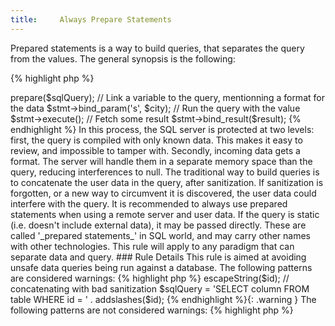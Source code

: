 ```yaml
---
title:     Always Prepare Statements
---
```


Prepared statements is a way to build queries, that separates the query from the values. The general synopsis is the following:

{% highlight php %}
<?php
// build the query without values, using place holders
$sqlQuery = 'SELECT column FROM table WHERE id = ?';

// make the server compile the query
$stmt = $mysqli->prepare($sqlQuery);

// Link a variable to the query, mentionning a format for the data
$stmt->bind_param('s', $city);

// Run the query with the value
$stmt->execute();

// Fetch some result
$stmt->bind_result($result);

{% endhighlight %}


In this process, the SQL server is protected at two levels: first, the query is compiled with only known data. This makes it easy to review, and impossible to tamper with. Secondly, incoming data gets a format. The server will handle them in a separate memory space than the query, reducing interferences to null.

The traditional way to build queries is to concatenate the user data in the query, after sanitization. If sanitization is forgotten, or a new way to circumvent it is discovered, the user data could interfere with the query. 
 
It is recommended to always use prepared statements when using a remote server and user data. If the query is static (i.e. doesn't include external data), it may be passed directly. 

These are called '_prepared statements_' in SQL world, and may carry other names with other technologies. This rule will apply to any paradigm that can separate data and query. 


### Rule Details

This rule is aimed at avoiding unsafe data queries being run against a database.

The following patterns are considered warnings:

{% highlight php %}
<?php
// concatenating variable
$sqlQuery = 'SELECT column FROM table WHERE id = ' . $id;

// concatenating with sanitization
$sqlQuery = 'SELECT column FROM table WHERE id = ' . $sqlite->escapeString($id);

// concatenating with bad sanitization
$sqlQuery = 'SELECT column FROM table WHERE id = ' . addslashes($id);

{% endhighlight %}{: .warning }


The following patterns are not considered warnings:

{% highlight php %}
<?php
// prepared statement
$sqlQuery = 'SELECT column FROM table WHERE id = ?';


// the query is a literal statement
$sqlQuery = 'SELECT column FROM table WHERE id = 10';

// Can't use arrays with IN
$ids = [1, 3, 5];
$sqlQuery = 'SELECT column FROM table WHERE id in (' .  join(',', $ids).')';

{% endhighlight %}{: .ok }


### When Not To Use This Rule

* Prepared statement are not available for all queries : for example, changing the structure of a table can't be done with a prepared statement and PHP arrays can't be used with `IN` SQL clauses. 
* Prepared statements require two calls to the database. This has overhead, though it is usually less than the query itself. 


### Further Reading
* [Prepared statements]
* [Using prepared statements]
* [PHP MySQL prepared SQL statement vs SQL statement]



[Prepared statements]: http://php.net/mysqli.quickstart.prepared-statements
[Using prepared statements]: https://www.inanimatt.com/php-prepared-statements.html
[PHP MySQL prepared SQL statement vs SQL statement]: http://erlycoder.com/69/php-mysql-prepared-sql-statement-vs-sql-statement
